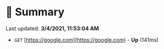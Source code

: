 # 📖 Summary
Last updated: **3/4/2021, 11:53:04 AM**

- `GET` [https://google.com](https://google.com) - **Up** (141ms)
